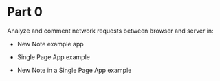 # Part 0

Analyze and comment network requests between browser and server in:

- New Note example app

- Single Page App example

- New Note in a Single Page App example